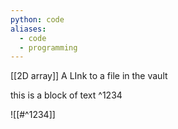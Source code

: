 ```yaml
---
python: code
aliases:
  - code
  - programming
---
```




[[2D array]] A LInk to a file in the vault 



this is a block of text ^1234

![[#^1234]]


